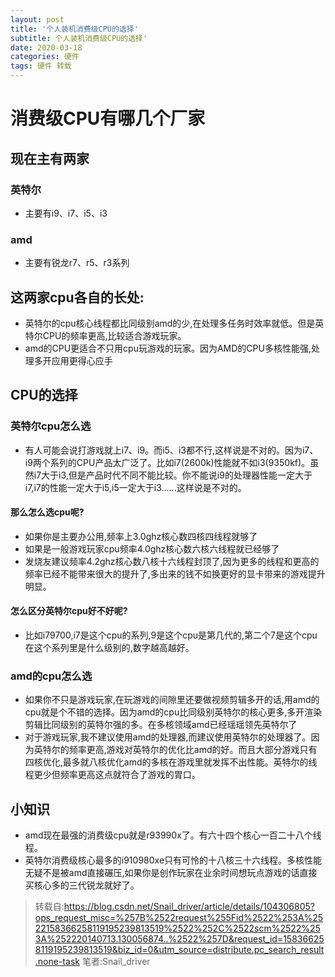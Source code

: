 ```yaml
---
layout: post
title: '个人装机消费级CPU的选择'
subtitle: 个人装机消费级CPU的选择'
date: 2020-03-18
categories: 硬件
tags: 硬件 转载  
---
```

# 消费级CPU有哪几个厂家
## 现在主有两家
### 英特尔
* 主要有i9、i7、i5、i3
### amd
* 主要有锐龙r7、r5、r3系列
## 这两家cpu各自的长处:
* 英特尔的cpu核心线程都比同级别amd的少,在处理多任务时效率就低。但是英特尔CPU的频率更高,比较适合游戏玩家。
* amd的CPU更适合不只用cpu玩游戏的玩家。因为AMD的CPU多核性能强,处理多开应用更得心应手
## CPU的选择
### 英特尔cpu怎么选
* 有人可能会说打游戏就上i7、i9。而i5、i3都不行,这样说是不对的。因为i7、i9两个系列的CPU产品太广泛了。比如i7(2600k)性能就不如i3(9350kf)。虽然i7大于i3,但是产品时代不同不能比较。你不能说i9的处理器性能一定大于i7,i7的性能一定大于i5,i5一定大于i3......这样说是不对的。
#### 那么怎么选cpu呢?
* 如果你是主要办公用,频率上3.0ghz核心数四核四线程就够了
* 如果是一般游戏玩家cpu频率4.0ghz核心数六核六线程就已经够了
* 发烧友建议频率4.2ghz核心数八核十六线程封顶了,因为更多的线程和更高的频率已经不能带来很大的提升了,多出来的钱不如换更好的显卡带来的游戏提升明显。
#### 怎么区分英特尔cpu好不好呢?
* 比如i79700,i7是这个cpu的系列,9是这个cpu是第几代的,第二个7是这个cpu在这个系列里是什么级别的,数字越高越好。
### amd的cpu怎么选
* 如果你不只是游戏玩家,在玩游戏的间隙里还要做视频剪辑多开的话,用amd的cpu就是个不错的选择。因为amd的cpu比同级别英特尔的核心更多,多开渲染剪辑比同级别的英特尔强的多。在多核领域amd已经瑶瑶领先英特尔了
* 对于游戏玩家,我不建议使用amd的处理器,而建议使用英特尔的处理器了。因为英特尔的频率更高,游戏对英特尔的优化比amd的好。而且大部分游戏只有四核优化,最多就八核优化amd的多核在游戏里就发挥不出性能。英特尔的线程更少但频率更高这点就符合了游戏的胃口。
## 小知识
* amd现在最强的消费级cpu就是r93990x了。有六十四个核心一百二十八个线程。
* 英特尔消费级核心最多的i910980xe只有可怜的十八核三十六线程。多核性能无疑不是被amd直接碾压,如果你是创作玩家在业余时间想玩点游戏的话直接买核心多的三代锐龙就好了。

> 转载自:https://blog.csdn.net/Snail_driver/article/details/104306805?ops_request_misc=%257B%2522request%255Fid%2522%253A%2522158366258119195239813519%2522%252C%2522scm%2522%253A%252220140713.130056874..%2522%257D&request_id=158366258119195239813519&biz_id=0&utm_source=distribute.pc_search_result.none-task
> 笔者:Snail_driver
> 